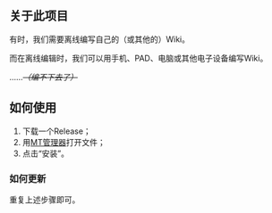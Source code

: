## 关于此项目
有时，我们需要离线编写自己的（或其他的）Wiki。

而在离线编辑时，我们可以用手机、PAD、电脑或其他电子设备编写Wiki。

……_~~（编不下去了）~~_

## 如何使用
1. 下载一个Release；
2. 用[MT管理器](https://mt2.cn)打开文件；
3. 点击“安装”。
### 如何更新
重复上述步骤即可。
